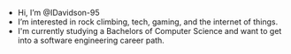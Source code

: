 -  Hi, I’m @IDavidson-95
-  I’m interested in rock climbing, tech, gaming, and the internet of things.
-  I'm currently studying a Bachelors of Computer Science and want to get into a software engineering career path.
